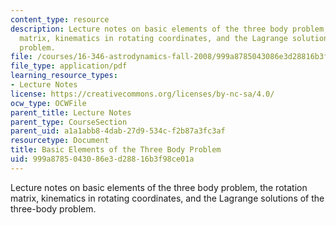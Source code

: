 ```yaml
---
content_type: resource
description: Lecture notes on basic elements of the three body problem, the rotation
  matrix, kinematics in rotating coordinates, and the Lagrange solutions of the three-body
  problem.
file: /courses/16-346-astrodynamics-fall-2008/999a8785043086e3d28816b3f98ce01a_lec_24.pdf
file_type: application/pdf
learning_resource_types:
- Lecture Notes
license: https://creativecommons.org/licenses/by-nc-sa/4.0/
ocw_type: OCWFile
parent_title: Lecture Notes
parent_type: CourseSection
parent_uid: a1a1abb8-4dab-27d9-534c-f2b87a3fc3af
resourcetype: Document
title: Basic Elements of the Three Body Problem
uid: 999a8785-0430-86e3-d288-16b3f98ce01a
---
```

Lecture notes on basic elements of the three body problem, the rotation matrix, kinematics in rotating coordinates, and the Lagrange solutions of the three-body problem.